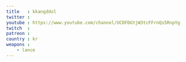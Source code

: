 ```yaml
---
title   : kkangddol
twitter : 
youtube : https://www.youtube.com/channel/UCDFDGtjW3tcFFrnQs5RnpYg
twitch  : 
patreon : 
country : kr
weapons :
    - lance
---
```


